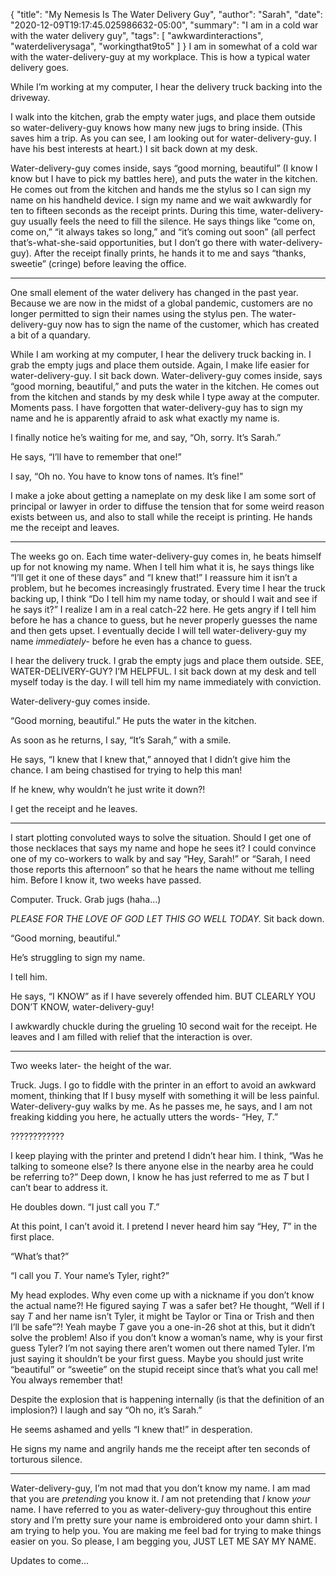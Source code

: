 {
    "title": "My Nemesis Is The Water Delivery Guy",
    "author": "Sarah",
    "date": "2020-12-09T19:17:45.025986632-05:00",
    "summary": "I am in a cold war with the water delivery guy",
    "tags": [
        "awkwardinteractions",
        "waterdeliverysaga",
        "workingthat9to5"
    ]
}
I am in somewhat of a cold war with the water-delivery-guy at my
workplace. This is how a typical water delivery goes.

While I’m working at my computer, I hear the delivery truck backing into
the driveway.

I walk into the kitchen, grab the empty water jugs, and place them
outside so water-delivery-guy knows how many new jugs to bring inside.
(This saves him a trip. As you can see, I am looking out for
water-delivery-guy. I have his best interests at heart.) I sit back down
at my desk.

Water-delivery-guy comes inside, says “good morning, beautiful” (I know
I know but I have to pick my battles here), and puts the water in the
kitchen. He comes out from the kitchen and hands me the stylus so I can
sign my name on his handheld device. I sign my name and we wait
awkwardly for ten to fifteen seconds as the receipt prints. During this
time, water-delivery-guy usually feels the need to fill the silence. He
says things like “come on, come on,” “it always takes so long,” and
“it’s coming out soon” (all perfect that’s-what-she-said
opportunities, but I don’t go there with water-delivery-guy). After the
receipt finally prints, he hands it to me and says “thanks, sweetie”
(cringe) before leaving the office.

---

One small element of the water delivery has changed in the past year.
Because we are now in the midst of a global pandemic, customers are no
longer permitted to sign their names using the stylus pen. The
water-delivery-guy now has to sign the name of the customer, which has
created a bit of a quandary.

While I am working at my computer, I hear the delivery truck backing in.
I grab the empty jugs and place them outside. Again, I make life easier
for water-delivery-guy. I sit back down. Water-delivery-guy comes
inside, says “good morning, beautiful,” and puts the water in the
kitchen. He comes out from the kitchen and stands by my desk while I
type away at the computer. Moments pass. I have forgotten that
water-delivery-guy has to sign my name and he is apparently afraid to
ask what exactly my name is.

I finally notice he’s waiting for me, and say, “Oh, sorry. It’s Sarah.”

He says, “I’ll have to remember that one\!”

I say, “Oh no. You have to know tons of names. It’s fine\!”

I make a joke about getting a nameplate on my desk like I am some sort
of principal or lawyer in order to diffuse the tension that for some
weird reason exists between us, and also to stall while the receipt is
printing. He hands me the receipt and leaves.

---

The weeks go on. Each time water-delivery-guy comes in, he beats himself
up for not knowing my name. When I tell him what it is, he says things
like “I’ll get it one of these days” and “I knew that\!” I reassure him
it isn’t a problem, but he becomes increasingly frustrated. Every time I
hear the truck backing up, I think “Do I tell him my name today, or
should I wait and see if he says it?” I realize I am in a real catch-22
here. He gets angry if I tell him before he has a chance to guess, but
he never properly guesses the name and then gets upset. I eventually
decide I will tell water-delivery-guy my name *immediately-* before he
even has a chance to guess.

I hear the delivery truck. I grab the empty jugs and place them outside.
SEE, WATER-DELIVERY-GUY? I’M HELPFUL. I sit back down at my desk and
tell myself today is the day. I will tell him my name immediately with
conviction.

Water-delivery-guy comes inside.

“Good morning, beautiful.” He puts the water in the kitchen.

As soon as he returns, I say, “It’s Sarah,” with a smile.

He says, “I knew that I knew that,” annoyed that I didn’t give him the
chance. I am being chastised for trying to help this man\!

If he knew, why wouldn’t he just write it down?\!

I get the receipt and he leaves.

---

I start plotting convoluted ways to solve the situation. Should I get
one of those necklaces that says my name and hope he sees it? I could
convince one of my co-workers to walk by and say “Hey, Sarah\!” or
“Sarah, I need those reports this afternoon” so that he hears the name
without me telling him. Before I know it, two weeks have passed.

Computer. Truck. Grab jugs (haha…)

*PLEASE FOR THE LOVE OF GOD LET THIS GO WELL TODAY.* Sit back down.

“Good morning, beautiful.”

He’s struggling to sign my name.

I tell him.

He says, “I KNOW” as if I have severely offended him. BUT CLEARLY YOU
DON’T KNOW, water-delivery-guy\!

I awkwardly chuckle during the grueling 10 second wait for the receipt.
He leaves and I am filled with relief that the interaction is over.

---

Two weeks later- the height of the war.

Truck. Jugs. I go to fiddle with the printer in an effort to avoid an
awkward moment, thinking that If I busy myself with something it will be
less painful. Water-delivery-guy walks by me. As he passes me, he says,
and I am not freaking kidding you here, he actually utters the words-
“Hey, *T*.”

????????????

I keep playing with the printer and pretend I didn’t hear him. I think,
“Was he talking to someone else? Is there anyone else in the nearby
area he could be referring to?” Deep down, I know he has just referred
to me as *T* but I can’t bear to address it.

He doubles down. “I just call you *T*.”

At this point, I can’t avoid it. I pretend I never heard him say “Hey,
*T*” in the first place.

“What’s that?”

“I call you *T*. Your name’s Tyler, right?”

My head explodes. Why even come up with a nickname if you don’t know the
actual name?\! He figured saying *T* was a safer bet? He thought, “Well
if I say *T* and her name isn’t Tyler, it might be Taylor or Tina or
Trish and then I’ll be safe”?\! Yeah maybe *T* gave you a one-in-26 shot
at this, but it didn’t solve the problem\! Also if you don’t know a
woman’s name, why is your first guess Tyler? I’m not saying there aren’t
women out there named Tyler. I’m just saying it shouldn’t be your first
guess. Maybe you should just write “beautiful” or “sweetie” on the
stupid receipt since that’s what you call me\! You always remember
that\!

Despite the explosion that is happening internally (is that the
definition of an implosion?) I laugh and say “Oh no, it’s Sarah.”

He seems ashamed and yells “I knew that\!” in desperation.

He signs my name and angrily hands me the receipt after ten seconds of
torturous silence.

---

Water-delivery-guy, I’m not mad that you don’t know my name. I am mad
that you are *pretending* you know it. *I* am not pretending that *I*
know *your* name. I have referred to you as water-delivery-guy
throughout this entire story and I’m pretty sure your name is
embroidered onto your damn shirt. I am trying to help you. You are
making me feel bad for trying to make things easier on you. So please, I
am begging you, JUST LET ME SAY MY NAME.

Updates to come...
